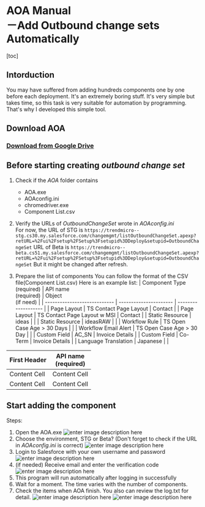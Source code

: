 
# AOA Manual<br>－<b>A</b>dd <b>O</b>utbound change sets <b>A</b>utomatically 

[toc]

## Intorduction
You may have suffered from adding hundreds components one by one before each deployment. It's an extremely boring stuff. It's very simple but takes time, so this task is very suitable for automation by programming. That's why I developed this simple tool.


## Download AOA
### [Download from Google Drive](https://goo.gl/PDyzNw)

## Before starting creating *outbound change set*
1. Check if the *AOA* folder contains
	* AOA.exe
	* AOAconfig.ini
	* chromedriver.exe
	* Component List.csv
2. Verify the URLs of *OutboundChangeSet* wrote in *AOAconfig.ini*  
	For now, the URL of STG is 
```https://trendmicro--stg.cs30.my.salesforce.com/changemgmt/listOutboundChangeSet.apexp?retURL=%2Fui%2Fsetup%2FSetup%3Fsetupid%3DDeploy&setupid=OutboundChangeSet```
URL of Beta is 
```https://trendmicro--beta.cs51.my.salesforce.com/changemgmt/listOutboundChangeSet.apexp?retURL=%2Fui%2Fsetup%2FSetup%3Fsetupid%3DDeploy&setupid=OutboundChangeSet```
But it might be changed after refresh.

3. Prepare the list of components
You can follow the format of the CSV file(Component List.csv)
Here is an example list:
| Component Type<br>(required) | API name<br>(required)	| Object<br>(if need) |
| ---------------------------- | ---------------------- | ------------------- |
| Page Layout                  | TS Contact Page Layout |             Contact |
| Page Layout | TS Contact Page Layout w MSI | Contact |
| Static Resource | ideas | |
| Static Resource | ideasRAW | |
| Workflow Rule | TS Open Case Age > 30 Days | |
| Workflow Email Alert | TS Open Case Age > 30 Day | |
| Custom Field | AC_SN | Invoice Details |
| Custom Field | Co-Term | Invoice Details |
| Language Translation | Japanese | |


| First Header  | API name<br>(required) |
| ------------- | ------------- |
| Content Cell  | Content Cell  |
| Content Cell  | Content Cell  |


## Start adding the component
Steps:
1. Open the AOA.exe
![enter image description here](http://i.imgur.com/C7ghIIz.png)
2. Choose the environment, STG or Beta? (Don't forget to check if the URL in *AOAconfig.ini* is correct)
![enter image description here](http://i.imgur.com/96eaRQ9.png)
3. Login to Salesforce with your own username and password
![enter image description here](http://i.imgur.com/DXhh4AB.png)
4. (if needed) Receive email and enter the verification code
![enter image description here](http://i.imgur.com/TjIGnlx.png)
5. This program will run automatically after logging in successfully
6. Wait for a moment. The time varies with the number of components.
7. Check the items when AOA finish. You also can review the log.txt for detail.
![enter image description here](http://i.imgur.com/OqJVwus.png "Check items")
![enter image description here](http://i.imgur.com/sHAAp5a.png "log.txt")


